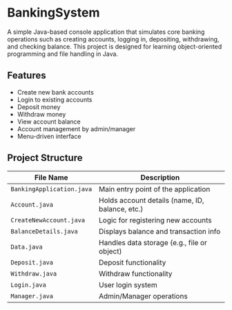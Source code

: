 # BankingSystem

A simple Java-based console application that simulates core banking operations such as creating accounts, logging in, depositing, withdrawing, and checking balance. This project is designed for learning object-oriented programming and file handling in Java.

## Features

- Create new bank accounts
- Login to existing accounts
- Deposit money
- Withdraw money
- View account balance
- Account management by admin/manager
- Menu-driven interface

## Project Structure

| File Name              | Description                                     |
|------------------------|-------------------------------------------------|
| `BankingApplication.java` | Main entry point of the application             |
| `Account.java`           | Holds account details (name, ID, balance, etc.)    |
| `CreateNewAccount.java`  | Logic for registering new accounts             |
| `BalanceDetails.java`    | Displays balance and transaction info          |
| `Data.java`              | Handles data storage (e.g., file or object)    |
| `Deposit.java`           | Deposit functionality                          |
| `Withdraw.java`          | Withdraw functionality                         |
| `Login.java`             | User login system                              |
| `Manager.java`           | Admin/Manager operations                       |




